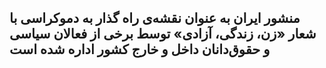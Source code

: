 ## منشور ایران به عنوان نقشه‌ی راه گذار به دموکراسی با شعار «زن، زندگی، آزادی» توسط برخی از فعالان سیاسی و حقوق‌دانان داخل و خارج کشور اداره شده است

<!--

**Here are some ideas to get you started:**

🙋‍♀️ A short introduction - what is your organization all about?
🌈 Contribution guidelines - how can the community get involved?
👩‍💻 Useful resources - where can the community find your docs? Is there anything else the community should know?
🍿 Fun facts - what does your team eat for breakfast?
🧙 Remember, you can do mighty things with the power of [Markdown](https://docs.github.com/github/writing-on-github/getting-started-with-writing-and-formatting-on-github/basic-writing-and-formatting-syntax)
-->
